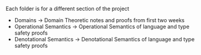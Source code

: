 Each folder is for a different section of the project  

* Domains -> Domain Theoretic notes and proofs from first two weeks
* Operational Semantics -> Operational Semantics of language and type safety proofs
* Denotational Semantics -> Denotational Semantics of language and type safety proofs
